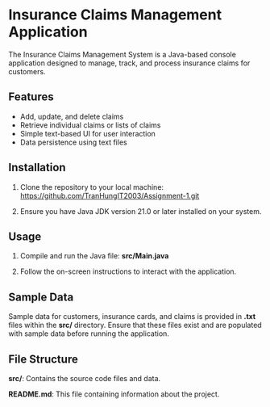 # Insurance Claims Management Application
The Insurance Claims Management System is a Java-based console application designed to manage, track, and process insurance claims for customers.

## Features
- Add, update, and delete claims
- Retrieve individual claims or lists of claims
- Simple text-based UI for user interaction
- Data persistence using text files
## Installation
1. Clone the repository to your local machine: https://github.com/TranHungIT2003/Assignment-1.git

2. Ensure you have Java JDK version 21.0 or later installed on your system.

## Usage
1. Compile and run the Java file: **src/Main.java**

2. Follow the on-screen instructions to interact with the application.

## Sample Data
Sample data for customers, insurance cards, and claims is provided in **.txt** files within the **src/** directory. Ensure that these files exist and are populated with sample data before running the application.

## File Structure
**src/**: Contains the source code files and data.

**README.md**: This file containing information about the project.
